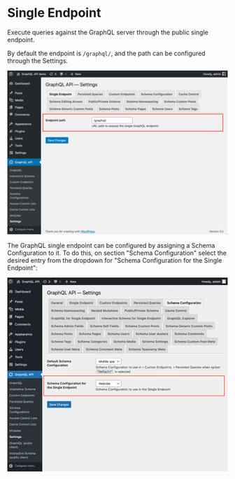 # Single Endpoint

Execute queries against the GraphQL server through the public single endpoint.

By default the endpoint is `/graphql/`, and the path can be configured through the Settings.

![Single endpoint in Settings](../../images/settings-single-endpoint.png "Single endpoint in Settings")

The GraphQL single endpoint can be configured by assigning a Schema Configuration to it. To do this, on section "Schema Configuration" select the desired entry from the dropdown for "Schema Configuration for the Single Endpoint":

![Settings for the Schema Configuration for the Single Endpoint](../../images/settings-schema-configuration-for-single-endpoint.png)